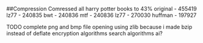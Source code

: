 ##Compression
Comressed all harry potter books to 43%
original - 455419
lz77 - 240835
bwt - 240836
mtf - 240836
lz77 - 270030
huffman - 197927

TODO
complete png and bmp file opening using zlib because i made bzip instead of deflate
encryption algorithms
search algorithms
ai?
